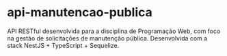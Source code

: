 # api-manutencao-publica
API RESTful desenvolvida para a disciplina de Programação Web, com foco na gestão de solicitações de manutenção pública. Desenvolvida com a stack NestJS + TypeScript + Sequelize.
